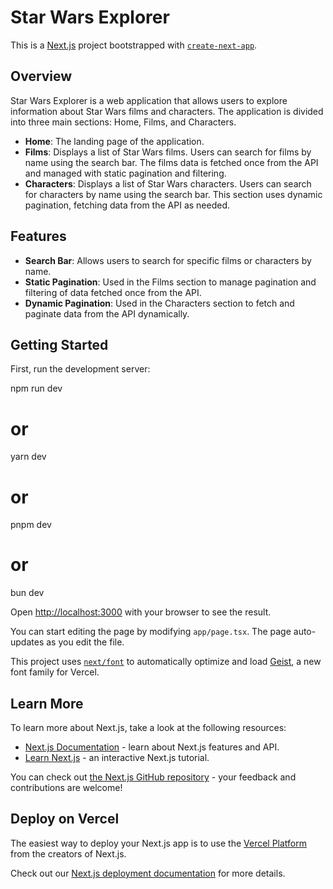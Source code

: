 # Star Wars Explorer

This is a [Next.js](https://nextjs.org) project bootstrapped with [`create-next-app`](https://nextjs.org/docs/app/api-reference/cli/create-next-app).

## Overview

Star Wars Explorer is a web application that allows users to explore information about Star Wars films and characters. The application is divided into three main sections: Home, Films, and Characters.

- **Home**: The landing page of the application.
- **Films**: Displays a list of Star Wars films. Users can search for films by name using the search bar. The films data is fetched once from the API and managed with static pagination and filtering.
- **Characters**: Displays a list of Star Wars characters. Users can search for characters by name using the search bar. This section uses dynamic pagination, fetching data from the API as needed.

## Features

- **Search Bar**: Allows users to search for specific films or characters by name.
- **Static Pagination**: Used in the Films section to manage pagination and filtering of data fetched once from the API.
- **Dynamic Pagination**: Used in the Characters section to fetch and paginate data from the API dynamically.

## Getting Started

First, run the development server:

npm run dev

# or

yarn dev

# or

pnpm dev

# or

bun dev

Open [http://localhost:3000](http://localhost:3000) with your browser to see the result.

You can start editing the page by modifying `app/page.tsx`. The page auto-updates as you edit the file.

This project uses [`next/font`](https://nextjs.org/docs/app/building-your-application/optimizing/fonts) to automatically optimize and load [Geist](https://vercel.com/font), a new font family for Vercel.

## Learn More

To learn more about Next.js, take a look at the following resources:

- [Next.js Documentation](https://nextjs.org/docs) - learn about Next.js features and API.
- [Learn Next.js](https://nextjs.org/learn) - an interactive Next.js tutorial.

You can check out [the Next.js GitHub repository](https://github.com/vercel/next.js) - your feedback and contributions are welcome!

## Deploy on Vercel

The easiest way to deploy your Next.js app is to use the [Vercel Platform](https://vercel.com/new?utm_medium=default-template&filter=next.js&utm_source=create-next-app&utm_campaign=create-next-app-readme) from the creators of Next.js.

Check out our [Next.js deployment documentation](https://nextjs.org/docs/app/building-your-application/deploying) for more details.
